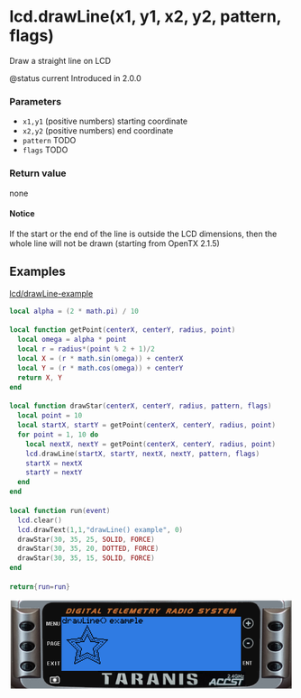 # lcd.drawLine\(x1, y1, x2, y2, pattern, flags\)

Draw a straight line on LCD

@status current Introduced in 2.0.0

### Parameters

* `x1,y1` \(positive numbers\) starting coordinate
* `x2,y2` \(positive numbers\) end coordinate
* `pattern` TODO
* `flags` TODO

### Return value

none

#### Notice

If the start or the end of the line is outside the LCD dimensions, then the whole line will not be drawn \(starting from OpenTX 2.1.5\)

## Examples

[lcd/drawLine-example](https://raw.githubusercontent.com/opentx/lua-reference-guide/opentx_2.2/lcd/drawLine-example.lua)

```lua
local alpha = (2 * math.pi) / 10

local function getPoint(centerX, centerY, radius, point)
  local omega = alpha * point
  local r = radius*(point % 2 + 1)/2
  local X = (r * math.sin(omega)) + centerX
  local Y = (r * math.cos(omega)) + centerY
  return X, Y
end

local function drawStar(centerX, centerY, radius, pattern, flags)
  local point = 10
  local startX, startY = getPoint(centerX, centerY, radius, point)
  for point = 1, 10 do
    local nextX, nextY = getPoint(centerX, centerY, radius, point)
    lcd.drawLine(startX, startY, nextX, nextY, pattern, flags)
    startX = nextX
    startY = nextY
  end
end

local function run(event)
  lcd.clear()
  lcd.drawText(1,1,"drawLine() example", 0)
  drawStar(30, 35, 25, SOLID, FORCE)
  drawStar(30, 35, 20, DOTTED, FORCE)
  drawStar(30, 35, 15, SOLID, FORCE)
end

return{run=run}
```

![](../../.gitbook/assets/drawLine-example%20%281%29.png)

